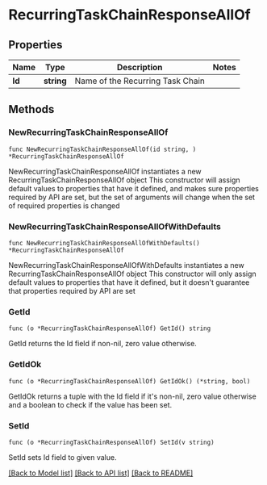 # RecurringTaskChainResponseAllOf

## Properties

Name | Type | Description | Notes
------------ | ------------- | ------------- | -------------
**Id** | **string** | Name of the Recurring Task Chain | 

## Methods

### NewRecurringTaskChainResponseAllOf

`func NewRecurringTaskChainResponseAllOf(id string, ) *RecurringTaskChainResponseAllOf`

NewRecurringTaskChainResponseAllOf instantiates a new RecurringTaskChainResponseAllOf object
This constructor will assign default values to properties that have it defined,
and makes sure properties required by API are set, but the set of arguments
will change when the set of required properties is changed

### NewRecurringTaskChainResponseAllOfWithDefaults

`func NewRecurringTaskChainResponseAllOfWithDefaults() *RecurringTaskChainResponseAllOf`

NewRecurringTaskChainResponseAllOfWithDefaults instantiates a new RecurringTaskChainResponseAllOf object
This constructor will only assign default values to properties that have it defined,
but it doesn't guarantee that properties required by API are set

### GetId

`func (o *RecurringTaskChainResponseAllOf) GetId() string`

GetId returns the Id field if non-nil, zero value otherwise.

### GetIdOk

`func (o *RecurringTaskChainResponseAllOf) GetIdOk() (*string, bool)`

GetIdOk returns a tuple with the Id field if it's non-nil, zero value otherwise
and a boolean to check if the value has been set.

### SetId

`func (o *RecurringTaskChainResponseAllOf) SetId(v string)`

SetId sets Id field to given value.



[[Back to Model list]](../README.md#documentation-for-models) [[Back to API list]](../README.md#documentation-for-api-endpoints) [[Back to README]](../README.md)


